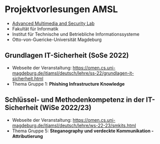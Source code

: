 # Projektvorlesungen AMSL
- [Advanced Multimedia and Security Lab](https://omen.cs.uni-magdeburg.de/itiamsl/)
- Fakultät für Informatik
- Institut für Technische und Betriebliche Informationssysteme
- Otto-von-Guericke-Universität Magdeburg 
## Grundlagen IT-Sicherheit (SoSe 2022)
- Webseite der Veranstaltung: https://omen.cs.uni-magdeburg.de/itiamsl/deutsch/lehre/ss-22/grundlagen-it-sicherheit.html
- Thema Gruppe 1: **Phishing Infrastructure Knowledge**

## Schlüssel- und Methodenkompetenz in der IT-Sicherheit (WiSe 2022/23)
- Webseite der Veranstaltung: https://omen.cs.uni-magdeburg.de/itiamsl/deutsch/lehre/ws-22-23/smkits.html
- Thema Gruppe 5: **Steganography und verdeckte Kommunikation - Attributierung**
